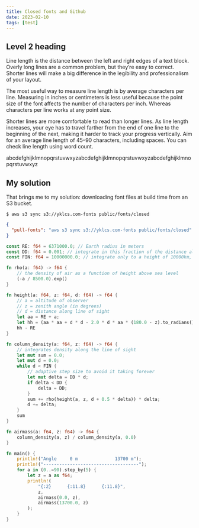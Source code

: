 ```yaml
---
title: Closed fonts and Github
date: 2023-02-10
tags: [test]
---
```


## Level 2 heading

Line length is the distance between the left and right edges of a text block. Overly long lines are a common problem, but they’re easy to correct. Shorter lines will make a big difference in the legibility and professionalism of your layout.

The most useful way to measure line length is by average characters per line. Measuring in inches or centimeters is less useful because the point size of the font affects the number of characters per inch. Whereas characters per line works at any point size.

Shorter lines are more comfortable to read than longer lines. As line length increases, your eye has to travel farther from the end of one line to the beginning of the next, making it harder to track your progress vertically. Aim for an average line length of 45–90 characters, including spaces. You can check line length using word count.

abcdefghijklmnopqrstuvwxyzabcdefghijklmnopqrstuvwxyzabcdefghijklmnopqrstuvwxyz

## My solution

That brings me to my solution: downloading font files at build time from an S3 bucket.

```shell
$ aws s3 sync s3://yklcs.com-fonts public/fonts/closed
```

```json
{
  "pull-fonts": "aws s3 sync s3://yklcs.com-fonts public/fonts/closed"
}
```

```rust
const RE: f64 = 6371000.0; // Earth radius in meters
const DD: f64 = 0.001; // integrate in this fraction of the distance already covered
const FIN: f64 = 10000000.0; // integrate only to a height of 10000km, effectively infinity

fn rho(a: f64) -> f64 {
    // the density of air as a function of height above sea level
    (-a / 8500.0).exp()
}

fn height(a: f64, z: f64, d: f64) -> f64 {
    // a = altitude of observer
    // z = zenith angle (in degrees)
    // d = distance along line of sight
    let aa = RE + a;
    let hh = (aa * aa + d * d - 2.0 * d * aa * (180.0 - z).to_radians().cos()).sqrt();
    hh - RE
}

fn column_density(a: f64, z: f64) -> f64 {
    // integrates density along the line of sight
    let mut sum = 0.0;
    let mut d = 0.0;
    while d < FIN {
        // adaptive step size to avoid it taking forever
        let mut delta = DD * d;
        if delta < DD {
            delta = DD;
        }
        sum += rho(height(a, z, d + 0.5 * delta)) * delta;
        d += delta;
    }
    sum
}

fn airmass(a: f64, z: f64) -> f64 {
    column_density(a, z) / column_density(a, 0.0)
}

fn main() {
    println!("Angle     0 m              13700 m");
    println!("------------------------------------");
    for a in (0..=90).step_by(5) {
        let z = a as f64;
        println!(
            "{:2}      {:11.8}      {:11.8}",
            z,
            airmass(0.0, z),
            airmass(13700.0, z)
        );
    }
}
```
